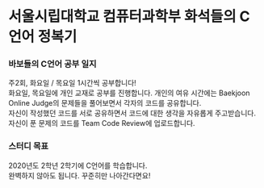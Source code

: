 # 서울시립대학교 컴퓨터과학부 화석들의 C언어 정복기

### 바보들의 C언어 공부 일지
주2회, 화요일 / 목요일 1시간씩 공부합니다!<br>
화요일, 목요일에 개인 교재로 공부를 진행합니다. 개인의 여유 시간에는 Baekjoon Online Judge의 문제들을 풀어보면서 각자의 코드를 공유합니다.<br>
자신이 작성했던 코드를 서로 공유하면서 코드에 대한 생각을 자유롭게 주고받습니다. 자신이 푼 문제의 코드를 Team Code Review에 업로드합니다.<br>
### 스터디 목표
2020년도 2학년 2학기에 C언어를 학습합니다.<br>
완벽하지 않아도 됩니다. 꾸준히만 나아간다면요!<br>
